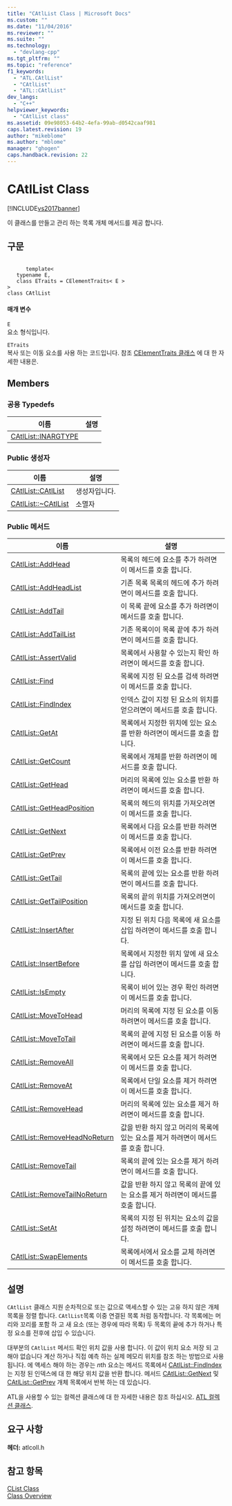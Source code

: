 ```yaml
---
title: "CAtlList Class | Microsoft Docs"
ms.custom: ""
ms.date: "11/04/2016"
ms.reviewer: ""
ms.suite: ""
ms.technology: 
  - "devlang-cpp"
ms.tgt_pltfrm: ""
ms.topic: "reference"
f1_keywords: 
  - "ATL.CAtlList"
  - "CAtlList"
  - "ATL::CAtlList"
dev_langs: 
  - "C++"
helpviewer_keywords: 
  - "CAtlList class"
ms.assetid: 09e98053-64b2-4efa-99ab-d0542caaf981
caps.latest.revision: 19
author: "mikeblome"
ms.author: "mblome"
manager: "ghogen"
caps.handback.revision: 22
---
```

# CAtlList Class
[!INCLUDE[vs2017banner](../../assembler/inline/includes/vs2017banner.md)]

이 클래스를 만들고 관리 하는 목록 개체 메서드를 제공 합니다.  
  
## 구문  
  
```  
  
      template<  
   typename E,  
   class ETraits = CElementTraits< E >  
>  
class CAtlList  
```  
  
#### 매개 변수  
 `E`  
 요소 형식입니다.  
  
 `ETraits`  
 복사 또는 이동 요소를 사용 하는 코드입니다.  참조  [CElementTraits 클래스](../../atl/reference/celementtraits-class.md) 에 대 한 자세한 내용은.  
  
## Members  
  
### 공용 Typedefs  
  
|이름|설명|  
|--------|--------|  
|[CAtlList::INARGTYPE](../Topic/CAtlList::INARGTYPE.md)||  
  
### Public 생성자  
  
|이름|설명|  
|--------|--------|  
|[CAtlList::CAtlList](../Topic/CAtlList::CAtlList.md)|생성자입니다.|  
|[CAtlList::~CAtlList](../Topic/CAtlList::~CAtlList.md)|소멸자|  
  
### Public 메서드  
  
|이름|설명|  
|--------|--------|  
|[CAtlList::AddHead](../Topic/CAtlList::AddHead.md)|목록의 헤드에 요소를 추가 하려면이 메서드를 호출 합니다.|  
|[CAtlList::AddHeadList](../Topic/CAtlList::AddHeadList.md)|기존 목록 목록의 헤드에 추가 하려면이 메서드를 호출 합니다.|  
|[CAtlList::AddTail](../Topic/CAtlList::AddTail.md)|이 목록 끝에 요소를 추가 하려면이 메서드를 호출 합니다.|  
|[CAtlList::AddTailList](../Topic/CAtlList::AddTailList.md)|기존 목록이이 목록 끝에 추가 하려면이 메서드를 호출 합니다.|  
|[CAtlList::AssertValid](../Topic/CAtlList::AssertValid.md)|목록에서 사용할 수 있는지 확인 하려면이 메서드를 호출 합니다.|  
|[CAtlList::Find](../Topic/CAtlList::Find.md)|목록에 지정 된 요소를 검색 하려면이 메서드를 호출 합니다.|  
|[CAtlList::FindIndex](../Topic/CAtlList::FindIndex.md)|인덱스 값이 지정 된 요소의 위치를 얻으려면이 메서드를 호출 합니다.|  
|[CAtlList::GetAt](../Topic/CAtlList::GetAt.md)|목록에서 지정한 위치에 있는 요소를 반환 하려면이 메서드를 호출 합니다.|  
|[CAtlList::GetCount](../Topic/CAtlList::GetCount.md)|목록에서 개체를 반환 하려면이 메서드를 호출 합니다.|  
|[CAtlList::GetHead](../Topic/CAtlList::GetHead.md)|머리의 목록에 있는 요소를 반환 하려면이 메서드를 호출 합니다.|  
|[CAtlList::GetHeadPosition](../Topic/CAtlList::GetHeadPosition.md)|목록의 헤드의 위치를 가져오려면이 메서드를 호출 합니다.|  
|[CAtlList::GetNext](../Topic/CAtlList::GetNext.md)|목록에서 다음 요소를 반환 하려면이 메서드를 호출 합니다.|  
|[CAtlList::GetPrev](../Topic/CAtlList::GetPrev.md)|목록에서 이전 요소를 반환 하려면이 메서드를 호출 합니다.|  
|[CAtlList::GetTail](../Topic/CAtlList::GetTail.md)|목록의 끝에 있는 요소를 반환 하려면이 메서드를 호출 합니다.|  
|[CAtlList::GetTailPosition](../Topic/CAtlList::GetTailPosition.md)|목록의 끝의 위치를 가져오려면이 메서드를 호출 합니다.|  
|[CAtlList::InsertAfter](../Topic/CAtlList::InsertAfter.md)|지정 된 위치 다음 목록에 새 요소를 삽입 하려면이 메서드를 호출 합니다.|  
|[CAtlList::InsertBefore](../Topic/CAtlList::InsertBefore.md)|목록에서 지정한 위치 앞에 새 요소를 삽입 하려면이 메서드를 호출 합니다.|  
|[CAtlList::IsEmpty](../Topic/CAtlList::IsEmpty.md)|목록이 비어 있는 경우 확인 하려면이 메서드를 호출 합니다.|  
|[CAtlList::MoveToHead](../Topic/CAtlList::MoveToHead.md)|머리의 목록에 지정 된 요소를 이동 하려면이 메서드를 호출 합니다.|  
|[CAtlList::MoveToTail](../Topic/CAtlList::MoveToTail.md)|목록의 끝에 지정 된 요소를 이동 하려면이 메서드를 호출 합니다.|  
|[CAtlList::RemoveAll](../Topic/CAtlList::RemoveAll.md)|목록에서 모든 요소를 제거 하려면이 메서드를 호출 합니다.|  
|[CAtlList::RemoveAt](../Topic/CAtlList::RemoveAt.md)|목록에서 단일 요소를 제거 하려면이 메서드를 호출 합니다.|  
|[CAtlList::RemoveHead](../Topic/CAtlList::RemoveHead.md)|머리의 목록에 있는 요소를 제거 하려면이 메서드를 호출 합니다.|  
|[CAtlList::RemoveHeadNoReturn](../Topic/CAtlList::RemoveHeadNoReturn.md)|값을 반환 하지 않고 머리의 목록에 있는 요소를 제거 하려면이 메서드를 호출 합니다.|  
|[CAtlList::RemoveTail](../Topic/CAtlList::RemoveTail.md)|목록의 끝에 있는 요소를 제거 하려면이 메서드를 호출 합니다.|  
|[CAtlList::RemoveTailNoReturn](../Topic/CAtlList::RemoveTailNoReturn.md)|값을 반환 하지 않고 목록의 끝에 있는 요소를 제거 하려면이 메서드를 호출 합니다.|  
|[CAtlList::SetAt](../Topic/CAtlList::SetAt.md)|목록의 지정 된 위치는 요소의 값을 설정 하려면이 메서드를 호출 합니다.|  
|[CAtlList::SwapElements](../Topic/CAtlList::SwapElements.md)|목록에서에서 요소를 교체 하려면이 메서드를 호출 합니다.|  
  
## 설명  
 `CAtlList` 클래스 지원 순차적으로 또는 값으로 액세스할 수 있는 고유 하지 않은 개체 목록을 정렬 합니다.  `CAtlList`목록 이중 연결된 목록 처럼 동작합니다.  각 목록에는 머리와 꼬리를 포함 하 고 새 요소 \(또는 경우에 따라 목록\) 두 목록의 끝에 추가 하거나 특정 요소를 전후에 삽입 수 있습니다.  
  
 대부분의 `CAtlList` 메서드 확인 위치 값을 사용 합니다.  이 값이 위치 요소 저장 되 고 해야 없습니다 계산 하거나 직접 예측 하는 실제 메모리 위치를 참조 하는 방법으로 사용 됩니다.  에 액세스 해야 하는 경우는  *n*th 요소는 메서드 목록에서  [CAtlList::FindIndex](../Topic/CAtlList::FindIndex.md) 는 지정 된 인덱스에 대 한 해당 위치 값을 반환 합니다.  메서드  [CAtlList::GetNext](../Topic/CAtlList::GetNext.md) 및  [CAtlList::GetPrev](../Topic/CAtlList::GetPrev.md) 개체 목록에서 반복 하는 데 있습니다.  
  
 ATL을 사용할 수 있는 컬렉션 클래스에 대 한 자세한 내용은 참조 하십시오.  [ATL 컬렉션 클래스](../../atl/atl-collection-classes.md).  
  
## 요구 사항  
 **헤더:** atlcoll.h  
  
## 참고 항목  
 [CList Class](../../mfc/reference/clist-class.md)   
 [Class Overview](../../atl/atl-class-overview.md)